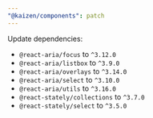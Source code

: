 ```yaml
---
"@kaizen/components": patch
---
```


Update dependencies:
- `@react-aria/focus` to `^3.12.0`
- `@react-aria/listbox` to `^3.9.0`
- `@react-aria/overlays` to `^3.14.0`
- `@react-aria/select` to `^3.10.0`
- `@react-aria/utils` to `^3.16.0`
- `@react-stately/collections` to `^3.7.0`
- `@react-stately/select` to `^3.5.0`
